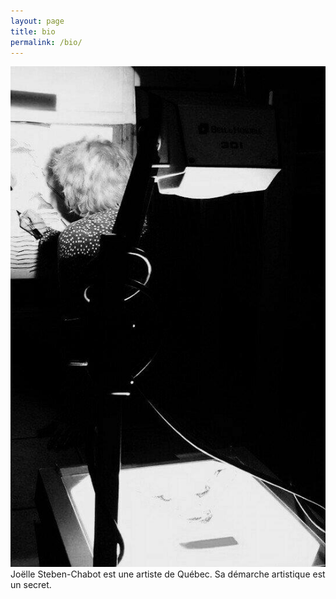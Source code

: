 ```yaml
---
layout: page
title: bio
permalink: /bio/
---
```


<img class="col one right" src="/img/prof_pic.jpg">

<br/>
Joëlle Steben-Chabot est une artiste de Québec. Sa démarche artistique est un secret.

